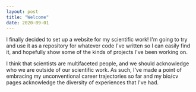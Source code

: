 ```yaml
---
layout: post
title: "Welcome"
date: 2020-09-01
---
```


I finally decided to set up a website for my scientific work! I'm going to try and use it as a repository for whatever code I've written so I can easily find it, and hopefully show some of the kinds of projects I've been working on. 

I think that scientists are multifaceted people, and we should acknowledge who we are outside of our scientific work. As such, I've made a point of embracing my unconventional career trajectories so far and my bio/cv pages acknowledge the diversity of experiences that I've had. 
